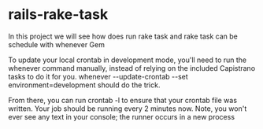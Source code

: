 # rails-rake-task
In this project we will see how does run rake task and rake task can be schedule with whenever Gem

To update your local crontab in development mode, you'll need to run the whenever command manually, instead of relying on the included Capistrano tasks to do it for you. whenever --update-crontab --set environment=development should do the trick.

From there, you can run crontab -l to ensure that your crontab file was written. Your job should be running every 2 minutes now. Note, you won't ever see any text in your console; the runner occurs in a new process
